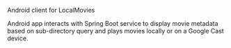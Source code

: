 Android client for LocalMovies

Android app interacts with Spring Boot service to display movie metadata based on sub-directory query and plays movies locally or on a Google Cast device.
